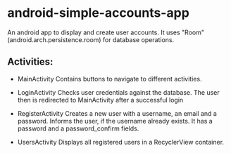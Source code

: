 # android-simple-accounts-app
An android app to display and create user accounts. It uses "Room" (android.arch.persistence.room) for database operations.

## Activities:

- MainActivity 
        Contains buttons to navigate to different activities.

- LoginActivity 
        Checks user credentials against the database. The user then is redirected to MainActivity after a successful login

- RegisterActivity 
        Creates a new user with a username, an email and a password. 
        Informs the user, if the username already exists. 
        It has a password and a password_confirm fields.

- UsersActivity 
        Displays all registered users in a RecyclerView container.
